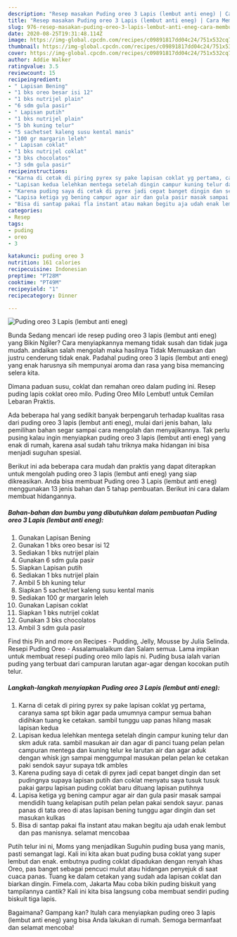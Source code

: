 ```yaml
---
description: "Resep masakan Puding oreo 3 Lapis (lembut anti eneg) | Cara Membuat Puding oreo 3 Lapis (lembut anti eneg) Yang Enak Banget"
title: "Resep masakan Puding oreo 3 Lapis (lembut anti eneg) | Cara Membuat Puding oreo 3 Lapis (lembut anti eneg) Yang Enak Banget"
slug: 976-resep-masakan-puding-oreo-3-lapis-lembut-anti-eneg-cara-membuat-puding-oreo-3-lapis-lembut-anti-eneg-yang-enak-banget
date: 2020-08-25T19:31:48.114Z
image: https://img-global.cpcdn.com/recipes/c09891817dd04c24/751x532cq70/puding-oreo-3-lapis-lembut-anti-eneg-foto-resep-utama.jpg
thumbnail: https://img-global.cpcdn.com/recipes/c09891817dd04c24/751x532cq70/puding-oreo-3-lapis-lembut-anti-eneg-foto-resep-utama.jpg
cover: https://img-global.cpcdn.com/recipes/c09891817dd04c24/751x532cq70/puding-oreo-3-lapis-lembut-anti-eneg-foto-resep-utama.jpg
author: Addie Walker
ratingvalue: 3.5
reviewcount: 15
recipeingredient:
- " Lapisan Bening"
- "1 bks oreo besar isi 12"
- "1 bks nutrijel plain"
- "6 sdm gula pasir"
- " Lapisan putih"
- "1 bks nutrijel plain"
- "5 bh kuning telur"
- "5 sachetset kaleng susu kental manis"
- "100 gr margarin leleh"
- " Lapisan coklat"
- "1 bks nutrijel coklat"
- "3 bks chocolatos"
- "3 sdm gula pasir"
recipeinstructions:
- "Karna di cetak di piring pyrex sy pake lapisan coklat yg pertama, caranya sama spt bikin agar pada umumnya campur semua bahan didihkan tuang ke cetakan. sambil tunggu uap panas hilang masak lapisan kedua"
- "Lapisan kedua lelehkan mentega setelah dingin campur kuning telur dan skm aduk rata. sambil masukan air dan agar di panci tuang pelan pelan campuran mentega dan kuning telur ke larutan air dan agar aduk dengan whisk jgn sampai menggumpal masukan pelan pelan ke cetakan paki sendok sayur supaya tdk ambles"
- "Karena puding saya di cetak di pyrex jadi cepat banget dingin dan set pudingnya supaya lapisan putih dan coklat menyatu saya tusuk tusuk pakai garpu lapisan puding coklat baru dituang lapisan putihnya"
- "Lapisa ketiga yg bening campur agar air dan gula pasir masak sampai mendidih tuang kelapisan putih pelan pelan pakai sendok sayur. panas panas di tata oreo di atas lapisan bening tunggu agar dingin dan set masukan kulkas"
- "Bisa di santap pakai fla instant atau makan begitu aja udah enak lembut dan pas manisnya. selamat mencobaa"
categories:
- Resep
tags:
- puding
- oreo
- 3

katakunci: puding oreo 3 
nutrition: 161 calories
recipecuisine: Indonesian
preptime: "PT28M"
cooktime: "PT49M"
recipeyield: "1"
recipecategory: Dinner

---
```



![Puding oreo 3 Lapis (lembut anti eneg)](https://img-global.cpcdn.com/recipes/c09891817dd04c24/751x532cq70/puding-oreo-3-lapis-lembut-anti-eneg-foto-resep-utama.jpg)

Bunda Sedang mencari ide resep puding oreo 3 lapis (lembut anti eneg) yang Bikin Ngiler? Cara menyiapkannya memang tidak susah dan tidak juga mudah. andaikan salah mengolah maka hasilnya Tidak Memuaskan dan justru cenderung tidak enak. Padahal puding oreo 3 lapis (lembut anti eneg) yang enak harusnya sih mempunyai aroma dan rasa yang bisa memancing selera kita.

Dimana paduan susu, coklat dan remahan oreo dalam puding ini. Resep puding lapis coklat oreo milo. Puding Oreo Milo Lembut! untuk Cemilan Lebaran Praktis.

Ada beberapa hal yang sedikit banyak berpengaruh terhadap kualitas rasa dari puding oreo 3 lapis (lembut anti eneg), mulai dari jenis bahan, lalu pemilihan bahan segar sampai cara mengolah dan menyajikannya. Tak perlu pusing kalau ingin menyiapkan puding oreo 3 lapis (lembut anti eneg) yang enak di rumah, karena asal sudah tahu triknya maka hidangan ini bisa menjadi suguhan spesial.


Berikut ini ada beberapa cara mudah dan praktis yang dapat diterapkan untuk mengolah puding oreo 3 lapis (lembut anti eneg) yang siap dikreasikan. Anda bisa membuat Puding oreo 3 Lapis (lembut anti eneg) menggunakan 13 jenis bahan dan 5 tahap pembuatan. Berikut ini cara dalam membuat hidangannya.

<!--inarticleads1-->

##### Bahan-bahan dan bumbu yang dibutuhkan dalam pembuatan Puding oreo 3 Lapis (lembut anti eneg):

1. Gunakan  Lapisan Bening
1. Gunakan 1 bks oreo besar isi 12
1. Sediakan 1 bks nutrijel plain
1. Gunakan 6 sdm gula pasir
1. Siapkan  Lapisan putih
1. Sediakan 1 bks nutrijel plain
1. Ambil 5 bh kuning telur
1. Siapkan 5 sachet/set kaleng susu kental manis
1. Sediakan 100 gr margarin leleh
1. Gunakan  Lapisan coklat
1. Siapkan 1 bks nutrijel coklat
1. Gunakan 3 bks chocolatos
1. Ambil 3 sdm gula pasir


Find this Pin and more on Recipes - Pudding, Jelly, Mousse by Julia Selinda. Resepi Puding Oreo - Assalamualaikum dan Salam semua. Lama impikan untuk membuat resepi puding oreo milo lapis ni. Puding busa ialah varian puding yang terbuat dari campuran larutan agar-agar dengan kocokan putih telur. 

<!--inarticleads2-->

##### Langkah-langkah menyiapkan Puding oreo 3 Lapis (lembut anti eneg):

1. Karna di cetak di piring pyrex sy pake lapisan coklat yg pertama, caranya sama spt bikin agar pada umumnya campur semua bahan didihkan tuang ke cetakan. sambil tunggu uap panas hilang masak lapisan kedua
1. Lapisan kedua lelehkan mentega setelah dingin campur kuning telur dan skm aduk rata. sambil masukan air dan agar di panci tuang pelan pelan campuran mentega dan kuning telur ke larutan air dan agar aduk dengan whisk jgn sampai menggumpal masukan pelan pelan ke cetakan paki sendok sayur supaya tdk ambles
1. Karena puding saya di cetak di pyrex jadi cepat banget dingin dan set pudingnya supaya lapisan putih dan coklat menyatu saya tusuk tusuk pakai garpu lapisan puding coklat baru dituang lapisan putihnya
1. Lapisa ketiga yg bening campur agar air dan gula pasir masak sampai mendidih tuang kelapisan putih pelan pelan pakai sendok sayur. panas panas di tata oreo di atas lapisan bening tunggu agar dingin dan set masukan kulkas
1. Bisa di santap pakai fla instant atau makan begitu aja udah enak lembut dan pas manisnya. selamat mencobaa


Putih telur ini ni, Moms yang menjadikan Suguhin puding busa yang manis, pasti semangat lagi. Kali ini kita akan buat puding busa coklat yang super lembut dan enak. embutnya puding coklat dipadukan dengan renyah khas Oreo, pas banget sebagai pencuci mulut atau hidangan penyejuk di saat cuaca panas. Tuang ke dalam cetakan yang sudah ada lapisan coklat dan biarkan dingin. Fimela.com, Jakarta Mau coba bikin puding biskuit yang tampilannya cantik? Kali ini kita bisa langsung coba membuat sendiri puding biskuit tiga lapis. 

Bagaimana? Gampang kan? Itulah cara menyiapkan puding oreo 3 lapis (lembut anti eneg) yang bisa Anda lakukan di rumah. Semoga bermanfaat dan selamat mencoba!
